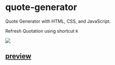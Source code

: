 # quote-generator
Quote Generator with HTML, CSS, and JavaScript.

Refresh Quotation using shortcut ``` R ```

![](https://assets.codepen.io/5224857/internal/screenshots/pens/qBNGZEL.default.png?fit=cover&format=auto&ha=true&height=500&quality=100&v=2&version=1605770825&width=900)

## [preview](https://codepen.io/hicoders/pen/qBNGZEL)
